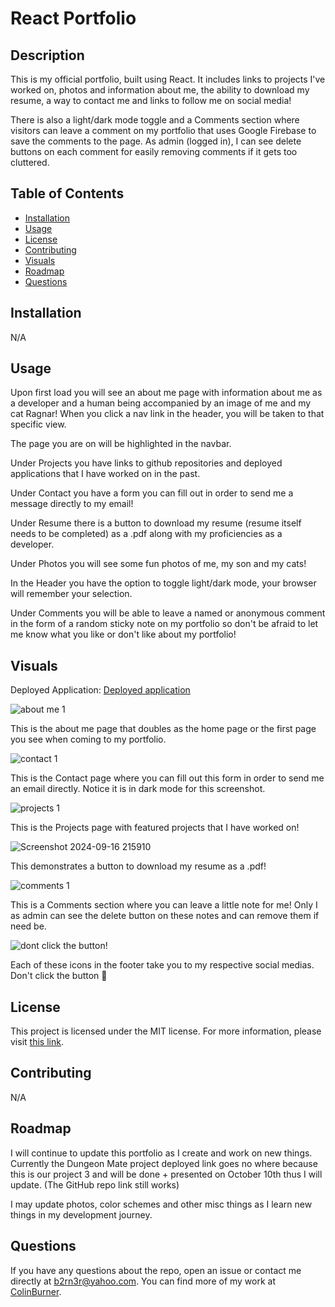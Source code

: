 # React Portfolio

## Description

This is my official portfolio, built using React. It includes links to projects I've worked on, photos and information about me, the ability to download my resume, a way to contact me and links to follow me on social media!

There is also a light/dark mode toggle and a Comments section where visitors can leave a comment on my portfolio that uses Google Firebase to save the comments to the page. As admin (logged in), I can see delete buttons on each comment for easily removing comments if it gets too cluttered.


## Table of Contents

- [Installation](#installation)
- [Usage](#usage)
- [License](#license)
- [Contributing](#contributing)
- [Visuals](#visuals)
- [Roadmap](#roadmap)
- [Questions](#questions)

## Installation

N/A

## Usage

Upon first load you will see an about me page with information about me as a developer and a human being accompanied by an image of me and my cat Ragnar! When you click a nav link in the header, you will be taken to that specific view.

The page you are on will be highlighted in the navbar.

Under Projects you have links to github repositories and deployed applications that I have worked on in the past.

Under Contact you have a form you can fill out in order to send me a message directly to my email!

Under Resume there is a button to download my resume (resume itself needs to be completed) as a .pdf along with my proficiencies as a developer.

Under Photos you will see some fun photos of me, my son and my cats!

In the Header you have the option to toggle light/dark mode, your browser will remember your selection.

Under Comments you will be able to leave a named or anonymous comment in the form of a random sticky note on my portfolio so don't be afraid to let me know what you like or don't like about my portfolio!

## Visuals

Deployed Application: [Deployed application](https://tourmaline-macaron-a20f21.netlify.app/)


![about me 1](https://github.com/user-attachments/assets/dab5e3f9-874e-4a79-b6f2-d26d6001b92d)

This is the about me page that doubles as the home page or the first page you see when coming to my portfolio.

![contact 1](https://github.com/user-attachments/assets/86c7e48b-a3a5-4851-8462-65da5e9248ac)

This is the Contact page where you can fill out this form in order to send me an email directly. Notice it is in dark mode for this screenshot.

![projects 1](https://github.com/user-attachments/assets/1a0fb302-d8e8-43ea-b9af-743891b33040)

This is the Projects page with featured projects that I have worked on!

![Screenshot 2024-09-16 215910](https://github.com/user-attachments/assets/91c7e0be-90e0-47bd-86ac-b1c0e2ae6cc8)

This demonstrates a button to download my resume as a .pdf!

![comments 1](https://github.com/user-attachments/assets/9d27625c-0a88-47cb-bc3b-0e3ab1f7e4f4)

This is a Comments section where you can leave a little note for me! Only I as admin can see the delete button on these notes and can remove them if need be.

![dont click the button!](https://github.com/user-attachments/assets/c5b34b92-e358-47a3-aa0a-55646cbf641c)

Each of these icons in the footer take you to my respective social medias. Don't click the button 🤫


## License

This project is licensed under the MIT license. For more information, please visit [this link](https://opensource.org/licenses/MIT).


## Contributing
N/A

## Roadmap

I will continue to update this portfolio as I create and work on new things. Currently the Dungeon Mate project deployed link goes no where because this is our project 3 and will be done + presented on October 10th thus I will update. (The GitHub repo link still works)

I may update photos, color schemes and other misc things as I learn new things in my development journey.

## Questions

If you have any questions about the repo, open an issue or contact me directly at b2rn3r@yahoo.com. You can find more of my work at [ColinBurner](https://github.com/ColinBurner/).
